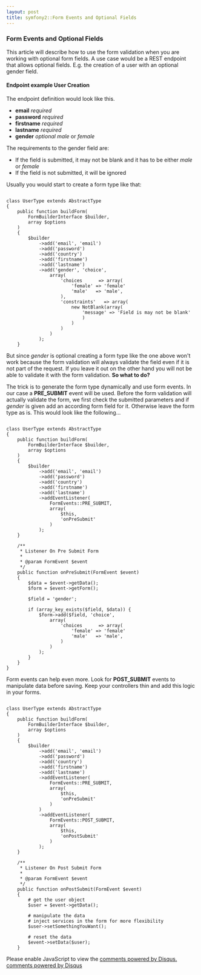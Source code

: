 ```yaml
---
layout: post
title: symfony2::Form Events and Optional Fields
---
```


### Form Events and Optional Fields

This article will describe how to use the form validation when you are working with optional form fields.
A use case would be a REST endpoint that allows optional fields. E.g. the creation of a user with an optional gender field.

#### Endpoint example User Creation

The endpoint definition would look like this.

* __email__ _required_
* __password__ _required_
* __firstname__ _required_
* __lastname__ _required_
* __gender__ _optional_
  _male_ or _female_

The requirements to the gender field are:

* If the field is submitted, it may not be blank and it has to be either _male_ or _female_
* If the field is not submitted, it will be ignored

Usually you would start to create a form type like that:

```nginx

class UserType extends AbstractType
{
    public function buildForm(
        FormBuilderInterface $builder,
        array $options
    )
    {
        $builder
            ->add('email', 'email')
            ->add('password')
            ->add('country')
            ->add('firstname')
            ->add('lastname')
            ->add('gender', 'choice',
                array(
                    'choices      => array(
                        'female' => 'female'
                        'male'   => 'male',
                    ),
                    'constraints'   => array(
                        new NotBlank(array(
                            'message' => 'Field is may not be blank'
                            )
                        )
                    )
                )
            );
    }
```

But since _gender_ is optional creating a form type like the one above won't work because the form validation will always validate
the field even if it is not part of the request. If you leave it out on the other hand you will not be able to validate
it with the form validation.
__So what to do?__

The trick is to generate the form type dynamically and use form events. In our case a __PRE_SUBMIT__ event will be used.
Before the form validation will actually validate the form, we first check the submitted parameters and if _gender_ is given
add an according form field for it. Otherwise leave the form type as is. This would look like the following...

```nginx

class UserType extends AbstractType
{
    public function buildForm(
        FormBuilderInterface $builder,
        array $options
    )
    {
        $builder
            ->add('email', 'email')
            ->add('password')
            ->add('country')
            ->add('firstname')
            ->add('lastname')
            ->addEventListener(
                FormEvents::PRE_SUBMIT,
                array(
                    $this,
                    'onPreSubmit'
                )
            );
    }

    /**
     * Listener On Pre Submit Form
     *
     * @param FormEvent $event
     */
    public function onPreSubmit(FormEvent $event)
    {
        $data = $event->getData();
        $form = $event->getForm();

        $field = 'gender';

        if (array_key_exists($field, $data)) {
            $form->add($field, 'choice',
                array(
                    'choices      => array(
                        'female' => 'female'
                        'male'   => 'male',
                    )
                )
            );
        }
    }
}

```

Form events can help even more. Look for __POST_SUBMIT__ events to manipulate data before saving. Keep your controllers thin
and add this logic in your forms.


```nginx

class UserType extends AbstractType
{
    public function buildForm(
        FormBuilderInterface $builder,
        array $options
    )
    {
        $builder
            ->add('email', 'email')
            ->add('password')
            ->add('country')
            ->add('firstname')
            ->add('lastname')
            ->addEventListener(
                FormEvents::PRE_SUBMIT,
                array(
                    $this,
                    'onPreSubmit'
                )
            )
            ->addEventListener(
                FormEvents::POST_SUBMIT,
                array(
                    $this,
                    'onPostSubmit'
                )
            );
    }

    /**
     * Listener On Post Submit Form
     *
     * @param FormEvent $event
     */
    public function onPostSubmit(FormEvent $event)
    {
        # get the user object
        $user = $event->getData();

        # manipulate the data
        # inject services in the form for more flexibility
        $user->setSomethingYouWant();

        # reset the data
        $event->setData($user);
    }

```



<div id="disqus_thread"></div>
<script type="text/javascript">
    /* * * CONFIGURATION VARIABLES: EDIT BEFORE PASTING INTO YOUR WEBPAGE * * */
    var disqus_shortname = 'wienerio'; // required: replace example with your forum shortname

    /* * * DON'T EDIT BELOW THIS LINE * * */
    (function() {
        var dsq = document.createElement('script'); dsq.type = 'text/javascript'; dsq.async = true;
        dsq.src = '//' + disqus_shortname + '.disqus.com/embed.js';
        (document.getElementsByTagName('head')[0] || document.getElementsByTagName('body')[0]).appendChild(dsq);
    })();
</script>
<noscript>Please enable JavaScript to view the <a href="http://disqus.com/?ref_noscript">comments powered by Disqus.</a></noscript>
<a href="http://disqus.com" class="dsq-brlink">comments powered by <span class="logo-disqus">Disqus</span></a>







